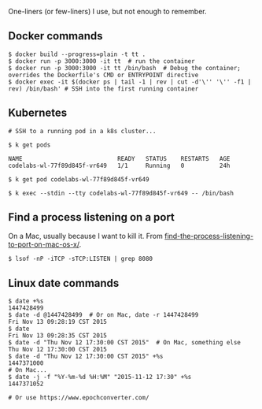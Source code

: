 One-liners (or few-liners) I use, but not enough to remember. 

## Docker commands
```
$ docker build --progress=plain -t tt .
$ docker run -p 3000:3000 -it tt  # run the container
$ docker run -p 3000:3000 -it tt /bin/bash  # Debug the container; overrides the Dockerfile's CMD or ENTRYPOINT directive
$ docker exec -it $(docker ps | tail -1 | rev | cut -d'\'' '\'' -f1 | rev) /bin/bash' # SSH into the first running container
```

## Kubernetes
```
# SSH to a running pod in a k8s cluster...

$ k get pods

NAME                           READY   STATUS    RESTARTS   AGE
codelabs-wl-77f89d845f-vr649   1/1     Running   0          24h

$ k get pod codelabs-wl-77f89d845f-vr649

$ k exec --stdin --tty codelabs-wl-77f89d845f-vr649 -- /bin/bash
```

## Find a process listening on a port
On a Mac, usually because I want to kill it. From [find-the-process-listening-to-port-on-mac-os-x/](https://www.btaz.com/mac-os-x/find-the-process-listening-to-port-on-mac-os-x/).
```
$ lsof -nP -iTCP -sTCP:LISTEN | grep 8080
```

## Linux date commands
```
$ date +%s
1447428499
$ date -d @1447428499  # Or on Mac, date -r 1447428499
Fri Nov 13 09:28:19 CST 2015
$ date
Fri Nov 13 09:28:35 CST 2015
$ date -d "Thu Nov 12 17:30:00 CST 2015"  # On Mac, something else
Thu Nov 12 17:30:00 CST 2015
$ date -d "Thu Nov 12 17:30:00 CST 2015" +%s
1447371000
# On Mac...
$ date -j -f "%Y-%m-%d %H:%M" "2015-11-12 17:30" +%s    
1447371052

# Or use https://www.epochconverter.com/
```
